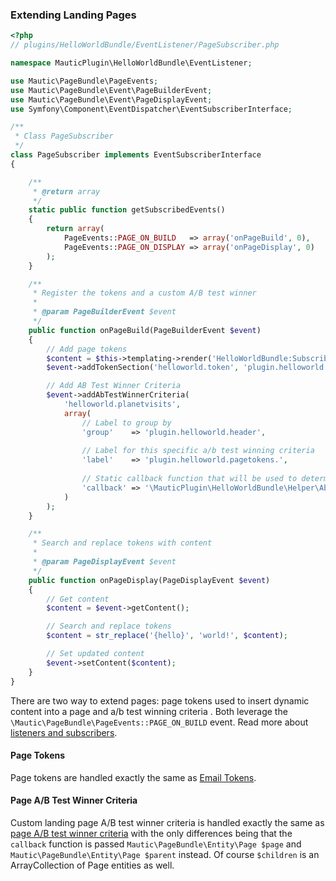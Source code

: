 ### Extending Landing Pages

```php
<?php
// plugins/HelloWorldBundle/EventListener/PageSubscriber.php

namespace MauticPlugin\HelloWorldBundle\EventListener;

use Mautic\PageBundle\PageEvents;
use Mautic\PageBundle\Event\PageBuilderEvent;
use Mautic\PageBundle\Event\PageDisplayEvent;
use Symfony\Component\EventDispatcher\EventSubscriberInterface;

/**
 * Class PageSubscriber
 */
class PageSubscriber implements EventSubscriberInterface
{

    /**
     * @return array
     */
    static public function getSubscribedEvents()
    {
        return array(
            PageEvents::PAGE_ON_BUILD   => array('onPageBuild', 0),
            PageEvents::PAGE_ON_DISPLAY => array('onPageDisplay', 0)
        );
    }

    /**
     * Register the tokens and a custom A/B test winner
     *
     * @param PageBuilderEvent $event
     */
    public function onPageBuild(PageBuilderEvent $event)
    {
        // Add page tokens
        $content = $this->templating->render('HelloWorldBundle:SubscribedEvents\PageToken:token.html.php');
        $event->addTokenSection('helloworld.token', 'plugin.helloworld.header', $content);

        // Add AB Test Winner Criteria
        $event->addAbTestWinnerCriteria(
            'helloworld.planetvisits',
            array(
                // Label to group by
                'group'    => 'plugin.helloworld.header',
                
                // Label for this specific a/b test winning criteria
                'label'    => 'plugin.helloworld.pagetokens.',
                
                // Static callback function that will be used to determine the winner
                'callback' => '\MauticPlugin\HelloWorldBundle\Helper\AbTestHelper::determinePlanetVisitWinner'
            )
        );
    }

    /**
     * Search and replace tokens with content
     *
     * @param PageDisplayEvent $event
     */
    public function onPageDisplay(PageDisplayEvent $event)
    {
        // Get content
        $content = $event->getContent();

        // Search and replace tokens
        $content = str_replace('{hello}', 'world!', $content);

        // Set updated content
        $event->setContent($content);
    }
}
```

There are two way to extend pages: page tokens used to insert dynamic content into a page and a/b test winning criteria . Both leverage the `\Mautic\PageBundle\PageEvents::PAGE_ON_BUILD` event. Read more about [listeners and subscribers](#events).

#### Page Tokens

Page tokens are handled exactly the same as [Email Tokens](#page-tokens).

#### Page A/B Test Winner Criteria

Custom landing page A/B test winner criteria is handled exactly the same as [page A/B test winner criteria](#page-a/b-test-winner-criteria) with the only differences being that the `callback` function is passed `Mautic\PageBundle\Entity\Page $page` and `Mautic\PageBundle\Entity\Page $parent` instead. Of course `$children` is an ArrayCollection of Page entities as well.
